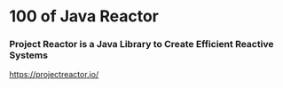 # 100 of Java Reactor

### Project Reactor is a Java Library to Create Efficient Reactive Systems

https://projectreactor.io/
